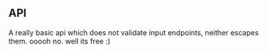 

## API

A really basic api which does not validate input endpoints, neither escapes them. ooooh no. well its free :)
